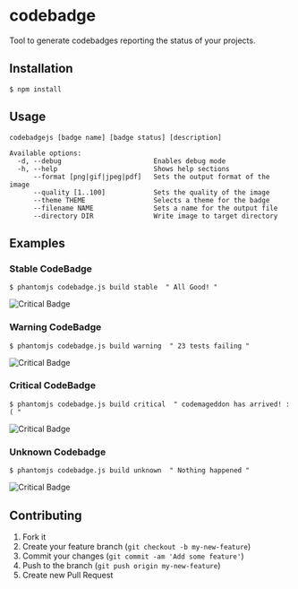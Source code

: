 # codebadge

Tool to generate codebadges reporting the status of your projects.

## Installation

    $ npm install

## Usage

```
codebadgejs [badge name] [badge status] [description]

Available options:
  -d, --debug                       Enables debug mode
  -h, --help                        Shows help sections
      --format [png|gif|jpeg|pdf]   Sets the output format of the image
      --quality [1..100]            Sets the quality of the image
      --theme THEME                 Selects a theme for the badge
      --filename NAME               Sets a name for the output file
      --directory DIR               Write image to target directory
```

## Examples

### Stable CodeBadge

```$ phantomjs codebadge.js build stable  " All Good! "```

![Critical Badge](https://raw.githubusercontent.com/carlos4ndre/codebadge/master/demo/my-stable-badge.png)

### Warning CodeBadge

```$ phantomjs codebadge.js build warning  " 23 tests failing "```

![Critical Badge](https://raw.githubusercontent.com/carlos4ndre/codebadge/master/demo/my-warning-badge.png)

### Critical CodeBadge

```$ phantomjs codebadge.js build critical  " codemageddon has arrived! :( "```

![Critical Badge](https://raw.githubusercontent.com/carlos4ndre/codebadge/master/demo/my-crtical-badge.png)

### Unknown Codebadge

```$ phantomjs codebadge.js build unknown  " Nothing happened "```

![Critical Badge](https://raw.githubusercontent.com/carlos4ndre/codebadge/master/demo/my-unknown-badge.png)

## Contributing

1. Fork it
2. Create your feature branch (`git checkout -b my-new-feature`)
3. Commit your changes (`git commit -am 'Add some feature'`)
4. Push to the branch (`git push origin my-new-feature`)
5. Create new Pull Request
